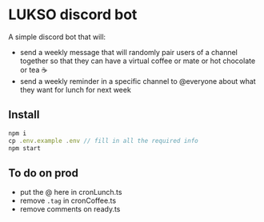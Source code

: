 # LUKSO discord bot

A simple discord bot that will:

- send a weekly message that will randomly pair users of a channel together so that they can have a virtual coffee or mate or hot chocolate or tea ☕️
- send a weekly reminder in a specific channel to @everyone about what they want for lunch for next week

## Install

```javascript
npm i
cp .env.example .env // fill in all the required info
npm start
```

## To do on prod

- put the @ here in cronLunch.ts
- remove `.tag` in cronCoffee.ts
- remove comments on ready.ts
